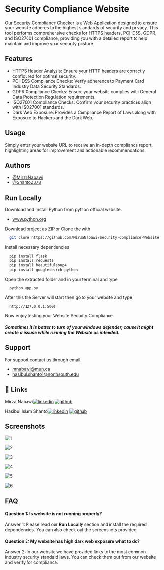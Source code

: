 
# Security Compliance Website

Our Security Compliance Checker is a Web Application designed to ensure your website adheres to the highest standards of security and privacy. This tool performs comprehensive checks for HTTPS headers, PCI-DSS, GDPR, and ISO27001 compliance, providing you with a detailed report to help maintain and improve your security posture.


## Features

+ HTTPS Header Analysis: Ensure your HTTP headers are correctly configured for optimal security.
+ PCI-DSS Compliance Checks: Verify adherence to Payment Card Industry Data Security Standards.
+ GDPR Compliance Checks: Ensure your website complies with General Data Protection Regulation requirements.
+ ISO27001 Compliance Checks: Confirm your security practices align with ISO27001 standards.
+ Dark Web Exposure: Provides a Compliance Report of Laws along with Exposure to Hackers and the Dark Web.

## Usage
Simply enter your website URL to receive an in-depth compliance report, highlighting areas for improvement and actionable recommendations.
## Authors

- [@MirzaNabawi](https://github.com/MirzaNabawi)
- [@Shanto2378](https://www.github.com/Shanto2378)


## Run Locally

Download and Install Python from python official website.
+ www.python.org

Download project as ZIP or Clone the with

```bash
  git clone https://github.com/MirzaNabawi/Security-Compliance-Website.git
```


Install necessary dependencies

```bash
  pip install flask
  pip install requests
  pip install beautifulsoup4
  pip install googlesearch-python
```

Open the extracted folder and in your terminal and type

```bash
  python app.py
```

After this the Server will start then go to your website and type
```bash
  http://127.0.0.1:5000
```

Now enjoy testing your Website Security Compliance.

#### *Sometimes it is better to turn of your windows defender, cause it might create a issuse while running the Website as intended.* 
## Support
For support contact us through email.
* mnabawi@mun.ca 
* hasibul.shanto1@northsouth.edu 


## 🔗 Links
Mirza Nabawi[![linkedin](https://img.shields.io/badge/linkedin-0A66C2?style=for-the-badge&logo=linkedin&logoColor=white)](https://www.linkedin.com/in/mirza-nabawi/)
[![github](https://img.shields.io/badge/github-171515?style=for-the-badge&logo=github&logoColor=white)](https://github.com/MirzaNabawi)

Hasibul Islam Shanto[![linkedin](https://img.shields.io/badge/linkedin-0A66C2?style=for-the-badge&logo=linkedin&logoColor=white)](https://www.linkedin.com/in/hasib-shanto/)
[![github](https://img.shields.io/badge/github-171515?style=for-the-badge&logo=github&logoColor=white)](https://github.com/Shanto2378)


## Screenshots

![1](https://github.com/user-attachments/assets/835e1255-b495-4c58-b980-6db9c8b1b6fe)

![2](https://github.com/user-attachments/assets/dfb1f868-1b4d-4ee4-b676-fdc74b670708)

![3](https://github.com/user-attachments/assets/b082c200-e540-473e-9ac1-b4fed31edb3a)

![4](https://github.com/user-attachments/assets/c6c1740a-b9b7-40eb-b104-77e79e761839)

![5](https://github.com/user-attachments/assets/16631e4d-f816-412a-818d-83f28e20c41d)

![6](https://github.com/user-attachments/assets/059fd5e3-2fc4-4f31-bbf5-60b39d26bff4)

## FAQ

#### Question 1: Is website is not running properly?

Answer 1: Please read our **Run Locally** section and install the required dependencies. You can also check out the screenshots provided.

#### Question 2: My website has high dark web exposure what to do?

Answer 2: In our website we have provided links to the most common industry security standard laws. You can check them out from our website and verify for compliance.


